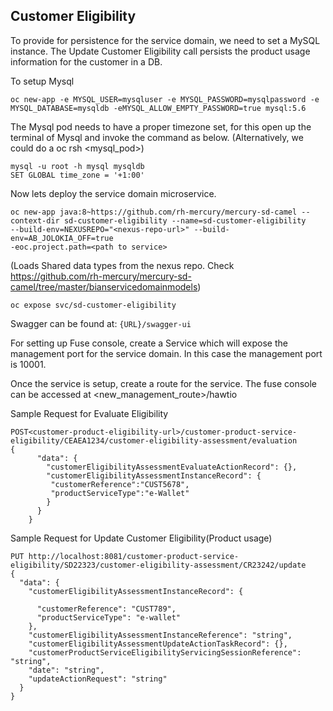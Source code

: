 
## Customer Eligibility

To provide for persistence for the service domain, we need to set a MySQL instance. The Update Customer Eligibility call persists the product usage information for the customer in a DB.

To setup Mysql

```
oc new-app -e MYSQL_USER=mysqluser -e MYSQL_PASSWORD=mysqlpassword -e MYSQL_DATABASE=mysqldb -eMYSQL_ALLOW_EMPTY_PASSWORD=true mysql:5.6 
```

The Mysql pod needs to have a proper timezone set, for this open up the terminal of Mysql and invoke the command as below. (Alternatively, we could do a oc rsh <mysql_pod>)

```
mysql -u root -h mysql mysqldb
SET GLOBAL time_zone = '+1:00'
```
Now lets deploy the service domain microservice.

```
oc new-app java:8~https://github.com/rh-mercury/mercury-sd-camel --context-dir sd-customer-eligibility --name=sd-customer-eligibility 
--build-env=NEXUSREPO="<nexus-repo-url>" --build-env=AB_JOLOKIA_OFF=true
-eoc.project.path=<path to service>

```
(Loads Shared data types from the nexus repo. Check https://github.com/rh-mercury/mercury-sd-camel/tree/master/bianservicedomainmodels)


```
oc expose svc/sd-customer-eligibility
```

Swagger can be found at: ```{URL}/swagger-ui```

For setting up Fuse console, create a Service which will expose the management port for the service domain.
In this case the management port is 10001.

Once the service is setup, create a route for the service. The fuse console can be accessed at 
<new_management_route>/hawtio

Sample Request for Evaluate Eligibility
```
POST<customer-product-eligibility-url>/customer-product-service-eligibility/CEAEA1234/customer-eligibility-assessment/evaluation
{
      "data": {
        "customerEligibilityAssessmentEvaluateActionRecord": {},
        "customerEligibilityAssessmentInstanceRecord": {
         "customerReference":"CUST5678",
         "productServiceType":"e-Wallet"
        }
      }
    }
```

Sample Request for Update Customer Eligibility(Product usage)

```
PUT http://localhost:8081/customer-product-service-eligibility/SD22323/customer-eligibility-assessment/CR23242/update
{
  "data": {
    "customerEligibilityAssessmentInstanceRecord": {
      
      "customerReference": "CUST789",
      "productServiceType": "e-wallet"
    },
    "customerEligibilityAssessmentInstanceReference": "string",
    "customerEligibilityAssessmentUpdateActionTaskRecord": {},
    "customerProductServiceEligibilityServicingSessionReference": "string",
    "date": "string",
    "updateActionRequest": "string"
  }
}
```

